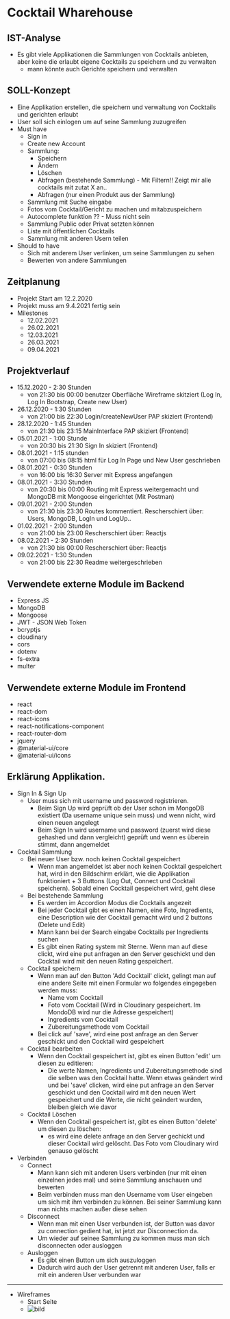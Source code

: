 # Cocktail Wharehouse


## IST-Analyse
- Es gibt viele Applikationen die Sammlungen von Cocktails anbieten, aber keine die erlaubt eigene Cocktails zu speichern und zu verwalten
    * mann könnte auch Gerichte speichern und verwalten

## SOLL-Konzept
- Eine Applikation erstellen, die speichern und verwaltung von Cocktails und gerichten erlaubt
- User soll sich einlogen um auf seine Sammlung zuzugreifen
- Must have
    * Sign in
    * Create new Account
    * Sammlung:
        * Speichern
        * Ändern
        * Löschen
        * Abfragen (bestehende Sammlung) - Mit Filtern!! Zeigt mir alle cocktails mit zutat X an..
        * Abfragen (nur einen Produkt aus der Sammlung)
    * Sammlung mit Suche eingabe
    * Fotos vom Cocktail/Gericht zu machen und mitabzuspeichern
    * Autocomplete funktion ?? - Muss nicht sein
    * Sammlung Public oder Privat setzten können
    * Liste mit öffentlichen Cocktails
    * Sammlung mit anderen Usern teilen
- Should to have
    * Sich mit anderem User verlinken, um seine Sammlungen zu sehen
    * Bewerten von andere Sammlungen
 


## Zeitplanung
- Projekt Start am 12.2.2020
- Projekt muss am 9.4.2021 fertig sein
- Milestones
    * 12.02.2021
    * 26.02.2021
    * 12.03.2021
    * 26.03.2021
    * 09.04.2021


## Projektverlauf
- 15.12.2020 - 2:30 Stunden
    * von 21:30 bis 00:00 benutzer Oberfläche Wireframe skitziert (Log In, Log In Bootstrap, Create new User)
- 26.12.2020 - 1:30 Stunden
    * von 21:00 bis 22:30 Login/createNewUser PAP skiziert (Frontend)
- 28.12.2020 - 1:45 Stunden
    * von 21:30 bis 23:15 MainInterface PAP skiziert (Frontend)
- 05.01.2021 - 1:00 Stunde
    * von 20:30 bis 21:30 Sign In skiziert (Frontend)
- 08.01.2021 - 1:15 stunden
    * von 07:00 bis 08:15 html für Log In Page und New User geschrieben
- 08.01.2021 - 0:30 Stunden
    * von 16:00 bis 16:30 Server mit Express angefangen
- 08.01.2021 - 3:30 Stunden
    * von 20:30 bis 00:00 Routing mit Express weitergemacht und MongoDB mit Mongoose eingerichtet (Mit Postman)
- 09.01.2021 - 2:00 Stunden
    * von 21:30 bis 23:30 Routes kommentiert. Rescherschiert über: Users, MongoDB, LogIn und LogUp..
- 01.02.2021 - 2:00 Stunden
    * von 21:00 bis 23:00 Rescherschiert über: Reactjs
- 08.02.2021 - 2:30 Stunden
    * von 21:30 bis 00:00 Rescherschiert über: Reactjs
- 09.02.2021 - 1:30 Stunden
    * von 21:00 bis 22:30  Readme weitergeschrieben

## Verwendete externe Module im Backend

- Express JS
- MongoDB
- Mongoose
- JWT - JSON Web Token
- bcryptjs
- cloudinary
- cors
- dotenv
- fs-extra
- multer


## Verwendete externe Module im Frontend

- react
- react-dom
- react-icons
- react-notifications-component
- react-router-dom
- jquery
- @material-ui/core
- @material-ui/icons


## Erklärung Applikation.

- Sign In & Sign Up
    * User muss sich mit username und password registrieren.   
        * Beim Sign Up wird geprüft ob der User schon im MongoDB existiert (Da username unique sein muss) und wenn nicht, wird einen neuen angelegt
        * Beim Sign In wird username und password (zuerst wird diese gehashed und dann vergleicht) geprüft und wenn es überein stimmt, dann angemeldet
- Cocktail Sammlung
    * Bei neuer User bzw. noch keinen Cocktail gespeichert
        * Wenn man angemeldet ist aber noch keinen Cocktail gespeichert hat, wird in den Bildschirm erklärt, wie die Applikation funktioniert + 3 Buttons (Log Out, Connect und Cocktail speichern). Sobald einen Cocktail gespeichert wird, geht diese 
    * Bei bestehende Sammlung
        * Es werden im Accordion Modus die Cocktails angezeit
        * Bei jeder Cocktail gibt es einen Namen, eine Foto, Ingredients, eine Description wie der Cocktail gemacht wird und 2 buttons (Delete und Edit)
        * Mann kann bei der Search eingabe Cocktails per Ingredients suchen
        * Es gibt einen Rating system mit Sterne. Wenn man auf diese clickt, wird eine put anfragen an den Server geschickt und den Cocktail wird mit den neuen Rating gespeichert.
    * Cocktail speichern
        * Wenn man auf den Button 'Add Cocktail' clickt, gelingt man auf eine andere Seite mit einen Formular wo folgendes eingegeben werden muss:
            * Name vom Cocktail
            * Foto vom Cocktail (Wird in Cloudinary gespeichert. Im MondoDB wird nur die Adresse gespeichert)
            * Ingredients vom Cocktail
            * Zubereitungsmethode vom Cocktail
        * Bei click auf 'save', wird eine post anfrage an den Server geschickt und den Cocktail wird gespeichert
    * Cocktail bearbeiten
        * Wenn den Cocktail gespeichert ist, gibt es einen Button 'edit' um diesen zu editieren:
            * Die werte Namen, Ingredients und Zubereitungsmethode  sind die selben was den Cocktail hatte. Wenn etwas geändert wird und bei 'save' clicken, wird eine put anfrage an den Server geschickt und den Cocktail wird mit den neuen Wert gespeichert und die Werte, die nicht geändert wurden, bleiben gleich wie davor
    * Cocktail Löschen
        * Wenn den Cocktail gespeichert ist, gibt es einen Button 'delete' um diesen zu löschen:
            * es wird eine delete anfrage an den Server gechickt und dieser Cocktail wird gelöscht. Das Foto vom Cloudinary wird genauso gelöscht
- Verbinden
    * Connect
        * Mann kann sich mit anderen Users verbinden (nur mit einen einzelnen jedes mal) und seine Sammlung anschauen und bewerten
        * Beim verbinden muss man den Username vom User eingeben um sich mit ihm verbinden zu können. Bei seiner Sammlung kann man nichts machen außer diese sehen
    * Disconnect
        * Wenn man mit einen User verbunden ist, der Button was davor zu connection gedient hat, ist jetzt zur Disconnection da.
        * Um wieder auf seinee Sammlung zu kommen muss man sich disconnecten oder ausloggen
    * Ausloggen
        * Es gibt einen Button um sich auszuloggen
        * Dadurch wird auch der User getrennt mit anderen User, falls er mit ein anderen User verbunden war 


****

- Wireframes
    * Start Seite
    * ![bild](Container/Applikation/Skizierungen/wireframe.drawio.svg)
